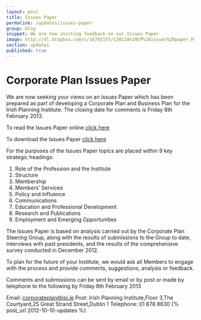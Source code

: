 ```yaml
---
layout: post
title: Issues Paper
permalink: /updates/issues-paper
group: blog
snippet: We are now inviting feedback on our Issues Paper
image: http://dl.dropbox.com/u/16793157/130118%20CP%20issues%20paper_Page_01a.jpg
section: updates
published: true
---
```


# Corporate Plan Issues Paper

We are now seeking your views on an Issues Paper which has been prepared as part of developing a Corporate Plan and Business Plan for the Irish Planning Institute. The closing date for comments is Friday 8th February 2013.

To read the Issues Paper online [click here](http://issuu.com/ipiplanner/docs/issuespaper)

To download the Issues Paper [click here](http://www.irishplanninginstitute.ie/uploads/files/IPI%20Corporate%20Plan%20Issues%20Paper.pdf)

For the purposes of the Issues Paper topics are placed within 9 key strategic headings:

1.    Role of the Profession and the Institute
2.    Structure
3.    Membership
4.    Members’ Services
5.    Policy and Influence
6.    Communications
7.    Education and Professional Development
8.    Research and Publications
9.    Employment and Emerging Opportunities

The Issues Paper is based on analysis carried out by the Corporate Plan Steering Group, along with the results of submissions to the Group to date, interviews with past presidents, and the results of the comprehensive survey conducted in December 2012.  

To plan for the future of your Institute, we would ask all Members to engage with the process and provide comments, suggestions, analysis or feedback.

Comments and submissions can be sent by email or by post or made by telephone to the following by Friday 8th February 2013

Email:  corporateplan@ipi.ie
Post: Irish Planning Institute,Floor 3,The Courtyard,25 Great Strand Street,Dublin 1
Telephone: 01 878 8630
{% post_url 2012-10-10-updates %}